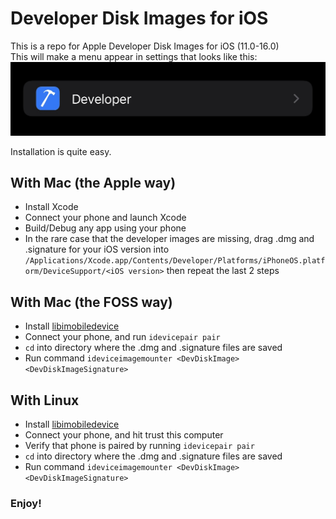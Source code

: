 # Developer Disk Images for iOS
This is a repo for Apple Developer Disk Images for iOS (11.0-16.0)  
This will make a menu appear in settings that looks like this:
![Developer menu](https://raw.githubusercontent.com/justanobody2107/AppleDeveloperDiskImages/main/Screenshots/DevMenu.jpg)

Installation is quite easy.

## With Mac (the Apple way)
- Install Xcode
- Connect your phone and launch Xcode
- Build/Debug any app using your phone
- In the rare case that the developer images are missing, drag .dmg and .signature for your iOS version into `/Applications/Xcode.app/Contents/Developer/Platforms/iPhoneOS.platform/DeviceSupport/<iOS version>` then repeat the last 2 steps

## With Mac (the FOSS way)
- Install [libimobiledevice](https://libimobiledevice.org/)
- Connect your phone, and run `idevicepair pair`
- `cd` into directory where the .dmg and .signature files are saved
- Run command `ideviceimagemounter <DevDiskImage> <DevDiskImageSignature>`

## With Linux
- Install [libimobiledevice](https://libimobiledevice.org/)
- Connect your phone, and hit trust this computer
- Verify that phone is paired by running `idevicepair pair`
- `cd` into directory where the .dmg and .signature files are saved
- Run command `ideviceimagemounter <DevDiskImage> <DevDiskImageSignature>`

### Enjoy!
